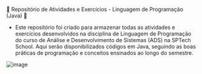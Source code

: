 📂 Repositório de Atividades e Exercícios - Linguagem de Programação (Java) 🚀

- Este repositório foi criado para armazenar todas as atividades e exercícios desenvolvidos na disciplina de Linguagem de Programação do curso de Análise e Desenvolvimento de Sistemas (ADS) na SPTech School. 
Aqui serão disponibilizados códigos em Java, seguindo as boas práticas de programação e conceitos ensinados ao longo do semestre.

![image](https://github.com/user-attachments/assets/f6ad78f7-b2e6-4379-af40-0d5b62dbc739)



